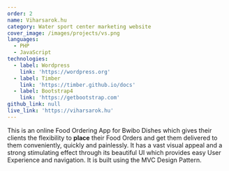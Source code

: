 ```yaml
---
order: 2
name: Viharsarok.hu
category: Water sport center marketing website
cover_image: /images/projects/vs.png
languages:
  - PHP
  - JavaScript
technologies:
  - label: Wordpress
    link: 'https://wordpress.org'
  - label: Timber
    link: 'https://timber.github.io/docs'
  - label: Bootstrap4
    link: 'https://getbootstrap.com'
github_link: null
live_link: 'https://viharsarok.hu'
---
```


This is an online Food Ordering App for Bwibo Dishes which gives their clients
the flexibility to **place** their Food Orders and get them delivered to them<!--more--> conveniently, quickly and painlessly. It has a vast visual appeal and a strong
stimulating effect through its beautiful UI which provides easy User
Experience and navigation. It is built using the MVC Design Pattern.
